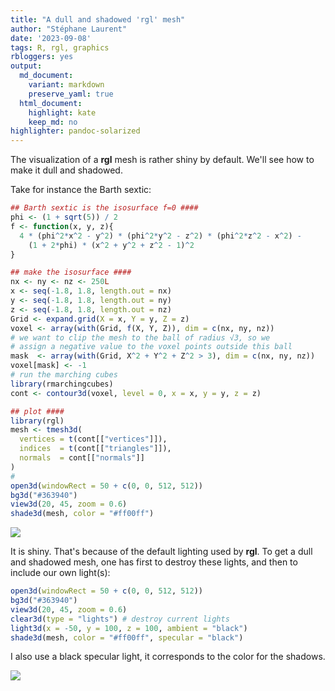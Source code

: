 ```yaml
---
title: "A dull and shadowed 'rgl' mesh"
author: "Stéphane Laurent"
date: '2023-09-08'
tags: R, rgl, graphics
rbloggers: yes
output:
  md_document:
    variant: markdown
    preserve_yaml: true
  html_document:
    highlight: kate
    keep_md: no
highlighter: pandoc-solarized
---
```


The visualization of a **rgl** mesh is rather shiny by default. We'll
see how to make it dull and shadowed.

Take for instance the Barth sextic:

``` r
## Barth sextic is the isosurface f=0 ####
phi <- (1 + sqrt(5)) / 2
f <- function(x, y, z){
  4 * (phi^2*x^2 - y^2) * (phi^2*y^2 - z^2) * (phi^2*z^2 - x^2) - 
    (1 + 2*phi) * (x^2 + y^2 + z^2 - 1)^2
}

## make the isosurface ####
nx <- ny <- nz <- 250L
x <- seq(-1.8, 1.8, length.out = nx) 
y <- seq(-1.8, 1.8, length.out = ny)
z <- seq(-1.8, 1.8, length.out = nz) 
Grid <- expand.grid(X = x, Y = y, Z = z)
voxel <- array(with(Grid, f(X, Y, Z)), dim = c(nx, ny, nz))
# we want to clip the mesh to the ball of radius √3, so we 
# assign a negative value to the voxel points outside this ball
mask  <- array(with(Grid, X^2 + Y^2 + Z^2 > 3), dim = c(nx, ny, nz))
voxel[mask] <- -1
# run the marching cubes
library(rmarchingcubes)
cont <- contour3d(voxel, level = 0, x = x, y = y, z = z)

## plot ####
library(rgl)
mesh <- tmesh3d(
  vertices = t(cont[["vertices"]]),
  indices  = t(cont[["triangles"]]),
  normals  = cont[["normals"]]
)
#
open3d(windowRect = 50 + c(0, 0, 512, 512))
bg3d("#363940")
view3d(20, 45, zoom = 0.6)
shade3d(mesh, color = "#ff00ff")
```

![](./figures/Barth-shiny.png)

It is shiny. That's because of the default lighting used by **rgl**. To
get a dull and shadowed mesh, one has first to destroy these lights, and
then to include our own light(s):

``` r
open3d(windowRect = 50 + c(0, 0, 512, 512))
bg3d("#363940")
view3d(20, 45, zoom = 0.6)
clear3d(type = "lights") # destroy current lights
light3d(x = -50, y = 100, z = 100, ambient = "black")
shade3d(mesh, color = "#ff00ff", specular = "black")
```

I also use a black specular light, it corresponds to the color for the
shadows.

![](./figures/Barth-dull.png)
